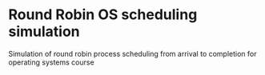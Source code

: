 # Round Robin OS scheduling simulation
Simulation of round robin process scheduling from arrival to completion for operating systems course
